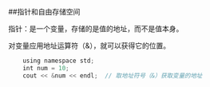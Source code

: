 ##指针和自由存储空间

指针：是一个变量，存储的是值的地址，而不是值本身。

对变量应用地址运算符（&），就可以获得它的位置。

```javascript
    using namespace std;
    int num = 10;
    cout << &num << endl;  // 取地址符号（&）获取变量的地址
```
